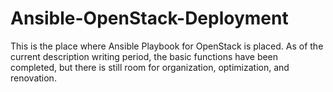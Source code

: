 # Ansible-OpenStack-Deployment
This is the place where Ansible Playbook for OpenStack is placed. As of the current description writing period, the basic functions have been completed, but there is still room for organization, optimization, and renovation.
